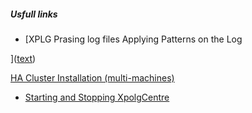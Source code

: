 ##### Usfull links

- [XPLG Prasing log files Applying Patterns on the Log

]([text](https://xpolog.atlassian.net/wiki/spaces/XPOL/pages/1594132149/Applying+Patterns+on+the+Log))


[HA Cluster Installation (multi-machines)](https://xpolog.atlassian.net/wiki/x/sYcEXw)



- [Starting and Stopping XpolgCentre](https://xpolog.atlassian.net/wiki/spaces/XPOL/pages/1594131986/Installation#Starting-and-Stopping-XpolgCentre)